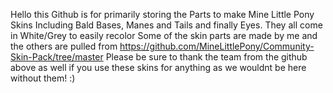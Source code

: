 Hello this Github is for primarily storing the Parts to make Mine Little Pony Skins 
Including Bald Bases, Manes and Tails and finally Eyes. They all come in White/Grey to easily recolor 
Some of the skin parts are made by me and the others are pulled from https://github.com/MineLittlePony/Community-Skin-Pack/tree/master
Please be sure to thank the team from the github above as well if you use these skins for anything as we wouldnt be here without them! :) 
